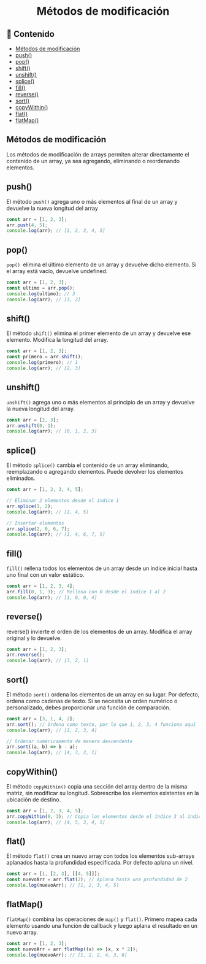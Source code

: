 <h1 align='center'>Métodos de modificación</h1>

<h2>📑 Contenido</h2>

- [Métodos de modificación](#métodos-de-modificación)
- [push()](#push)
- [pop()](#pop)
- [shift()](#shift)
- [unshift()](#unshift)
- [splice()](#splice)
- [fill()](#fill)
- [reverse()](#reverse)
- [sort()](#sort)
- [copyWithin()](#copywithin)
- [flat()](#flat)
- [flatMap()](#flatmap)

## Métodos de modificación

Los métodos de modificación de arrays permiten alterar directamente el contenido de un array, ya sea agregando, eliminando o reordenando elementos.

## push()

El método `push()` agrega uno o más elementos al final de un array y devuelve la nueva longitud del array

```js
const arr = [1, 2, 3];
arr.push(4, 5);
console.log(arr); // [1, 2, 3, 4, 5]
```

## pop()

`pop() `elimina el último elemento de un array y devuelve dicho elemento. Si el array está vacío, devuelve undefined.

```js
const arr = [1, 2, 3];
const ultimo = arr.pop();
console.log(ultimo); // 3
console.log(arr); // [1, 2]
```

## shift()

El método `shift()` elimina el primer elemento de un array y devuelve ese elemento. Modifica la longitud del array.

```js
const arr = [1, 2, 3];
const primero = arr.shift();
console.log(primero); // 1
console.log(arr); // [2, 3]
```

## unshift()

`unshift()` agrega uno o más elementos al principio de un array y devuelve la nueva longitud del array.

```js
const arr = [2, 3];
arr.unshift(0, 1);
console.log(arr); // [0, 1, 2, 3]
```

## splice()

El método `splice()` cambia el contenido de un array eliminando, reemplazando o agregando elementos. Puede devolver los elementos eliminados.

```js
const arr = [1, 2, 3, 4, 5];

// Eliminar 2 elementos desde el índice 1
arr.splice(1, 2);
console.log(arr); // [1, 4, 5]

// Insertar elementos
arr.splice(2, 0, 6, 7);
console.log(arr); // [1, 4, 6, 7, 5]
```

## fill()

`fill()` rellena todos los elementos de un array desde un índice inicial hasta uno final con un valor estático.

```js
const arr = [1, 2, 3, 4];
arr.fill(0, 1, 3); // Rellena con 0 desde el índice 1 al 2
console.log(arr); // [1, 0, 0, 4]
```

## reverse()

reverse() invierte el orden de los elementos de un array. Modifica el array original y lo devuelve.

```js
const arr = [1, 2, 3];
arr.reverse();
console.log(arr); // [3, 2, 1]
```

## sort()

El método `sort()` ordena los elementos de un array en su lugar. Por defecto, ordena como cadenas de texto. Si se necesita un orden numérico o personalizado, debes proporcionar una función de comparación.

```js
const arr = [3, 1, 4, 2];
arr.sort(); // Ordena como texto, por lo que 1, 2, 3, 4 funciona aquí
console.log(arr); // [1, 2, 3, 4]

// Ordenar numéricamente de manera descendente
arr.sort((a, b) => b - a);
console.log(arr); // [4, 3, 2, 1]
```

## copyWithin()

El método `copyWithin()` copia una sección del array dentro de la misma matriz, sin modificar su longitud. Sobrescribe los elementos existentes en la ubicación de destino.

```js
const arr = [1, 2, 3, 4, 5];
arr.copyWithin(0, 3); // Copia los elementos desde el índice 3 al índice 0
console.log(arr); // [4, 5, 3, 4, 5]
```

## flat()

El método `flat()` crea un nuevo array con todos los elementos sub-arrays aplanados hasta la profundidad especificada. Por defecto aplana un nivel.

```js
const arr = [1, [2, 3], [[4, 5]]];
const nuevoArr = arr.flat(2); // Aplana hasta una profundidad de 2
console.log(nuevoArr); // [1, 2, 3, 4, 5]
```

## flatMap()

`flatMap()` combina las operaciones de `map()` y `flat()`. Primero mapea cada elemento usando una función de callback y luego aplana el resultado en un nuevo array.

```js
const arr = [1, 2, 3];
const nuevoArr = arr.flatMap((x) => [x, x * 2]);
console.log(nuevoArr); // [1, 2, 2, 4, 3, 6]
```
